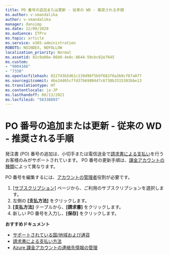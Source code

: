 ```yaml
---
title: PO 番号の追加または更新 - 従来の WD - 推奨される手順
ms.author: v-smandalika
author: v-smandalika
manager: dansimp
ms.date: 12/09/2020
ms.audience: ITPro
ms.topic: article
ms.service: o365-administration
ROBOTS: NOINDEX, NOFOLLOW
localization_priority: Normal
ms.assetid: 82c0a06e-86b0-4e8c-8644-59cbc02e7645
ms.custom:
- "9004166"
- "7338"
ms.openlocfilehash: 022743b5d61c139d96f5b9f682f0a3b9cf87a077
ms.sourcegitcommit: 46e24d65cffd37b6988447c6738b3315303bbe13
ms.translationtype: HT
ms.contentlocale: ja-JP
ms.lasthandoff: 08/13/2021
ms.locfileid: "58338893"
---
```

# <a name="add-or-update-po-number---legacy-wd---recommended-steps"></a>PO 番号の追加または更新 - 従来の WD - 推奨される手順

発注書 (PO) 番号の追加は、小切手または電信送金で[請求書による支払い](https://docs.microsoft.com/azure/cost-management-billing/manage/pay-by-invoice)を行うお客様のみがサポートされています。 PO 番号の更新手順は、[課金アカウントの種類](https://docs.microsoft.com/azure/cost-management-billing/manage/view-all-accounts)によって異なります。

PO 番号を編集するには、[アカウントの管理者](https://docs.microsoft.com/azure/role-based-access-control/rbac-and-directory-admin-roles)役割が必要です。

1. [[サブスクリプション]](https://ms.portal.azure.com/#blade/Microsoft_Azure_Billing/SubscriptionsBlade) ページから、ご利用のサブスクリプションを選択します。
2. 左側の **[支払方法]** をクリックします。
3. **[支払方法]** テーブルから、**[請求書]** をクリックします。 
4. 新しい PO 番号を入力し、**[保存]** をクリックします。

**おすすめドキュメント**

- [サポートされている国/地域および通貨](https://azure.microsoft.com/pricing/faq/) 
- [請求書による支払い方法](https://docs.microsoft.com/azure/cost-management-billing/manage/pay-by-invoice) 
- [Azure 課金アカウントの連絡先情報の管理](https://docs.microsoft.com/azure/cost-management-billing/manage/change-azure-account-profile)


